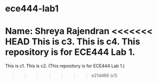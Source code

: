 # ece444-lab1
Name: Shreya Rajendran
<<<<<<< HEAD
This is c3.
This is c4.
This repository is for ECE444 Lab 1.
=======
This is c1.
This is c2.
(This repository is for ECE444 Lab 1.)
>>>>>>> e21dd86 (c1)
